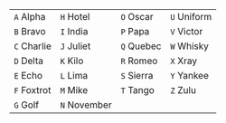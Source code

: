 |             |              |            |             |
| ----------- | ------------ | ---------- | ----------- |
| `A` Alpha   | `H` Hotel    | `O` Oscar  | `U` Uniform |
| `B` Bravo   | `I` India    | `P` Papa   | `V` Victor  |
| `C` Charlie | `J` Juliet   | `Q` Quebec | `W` Whisky  |
| `D` Delta   | `K` Kilo     | `R` Romeo  | `X` Xray    |
| `E` Echo    | `L` Lima     | `S` Sierra | `Y` Yankee  |
| `F` Foxtrot | `M` Mike     | `T` Tango  | `Z` Zulu    |
| `G` Golf    | `N` November |
